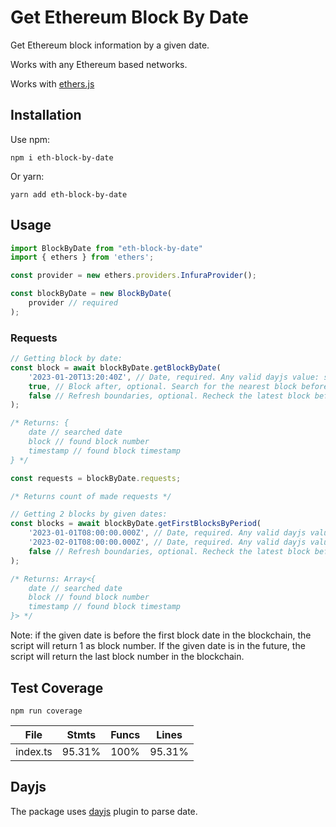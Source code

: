 # Get Ethereum Block By Date

Get Ethereum block information by a given date.

Works with any Ethereum based networks.

Works with [ethers.js](https://docs.ethers.io/)

## Installation

Use npm:

```
npm i eth-block-by-date
```

Or yarn:

```
yarn add eth-block-by-date
```

## Usage

```typescript
import BlockByDate from "eth-block-by-date"
import { ethers } from 'ethers';

const provider = new ethers.providers.InfuraProvider();

const blockByDate = new BlockByDate(
    provider // required
);
```

### Requests

```typescript
// Getting block by date:
const block = await blockByDate.getBlockByDate(
    '2023-01-20T13:20:40Z', // Date, required. Any valid dayjs value: string, Date() object, dayjs() object.
    true, // Block after, optional. Search for the nearest block before or after the given date. By default true.
    false // Refresh boundaries, optional. Recheck the latest block before request. By default false.
);

/* Returns: {
    date // searched date
    block // found block number
    timestamp // found block timestamp
} */

const requests = blockByDate.requests;

/* Returns count of made requests */
```

```typescript
// Getting 2 blocks by given dates:
const blocks = await blockByDate.getFirstBlocksByPeriod(
    '2023-01-01T08:00:00.000Z', // Date, required. Any valid dayjs value: string, Date() object, dayjs() object.
    '2023-02-01T08:00:00.000Z', // Date, required. Any valid dayjs value: string, Date() object, dayjs() object.
    false // Refresh boundaries, optional. Recheck the latest block before request. By default false.
);

/* Returns: Array<{
    date // searched date
    block // found block number
    timestamp // found block timestamp
}> */
```

Note: if the given date is before the first block date in the blockchain, the script will return 1 as block number. If the given date is in the future, the script will return the last block number in the blockchain.

## Test Coverage

```
npm run coverage
```

|File|Stmts|Funcs|Lines|
|--|--|--|--|
|index.ts|95.31%|100%|95.31%|


## Dayjs

The package uses [dayjs](https://day.js.org/) plugin to parse date.